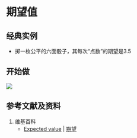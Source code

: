 # 期望值

## 经典实例

- 掷一枚公平的六面骰子，其每次“点数”的期望是3.5

## 开始做

![](/images/概率/随机变量及其分布/期望值/1a.jpg)

## 参考文献及资料

1. 维基百科
	- [Expected value](https://en.wikipedia.org/wiki/Expected_value) | [期望](https://en.wikipedia.org/wiki/期望) 